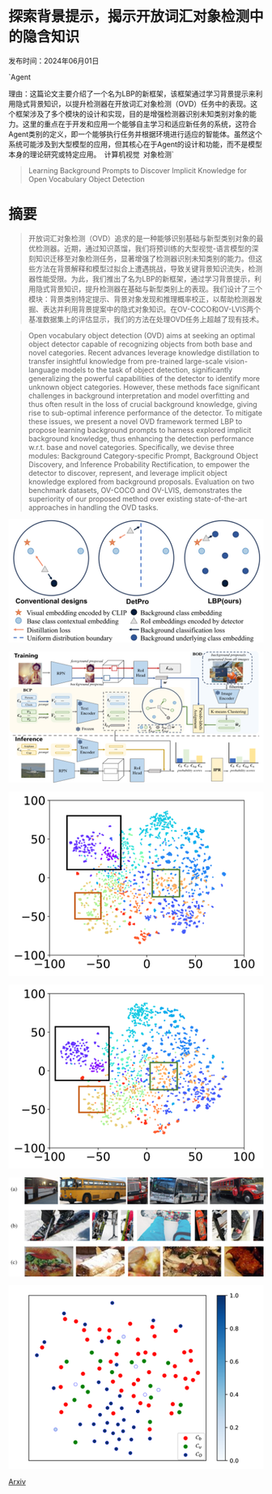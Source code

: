 # 探索背景提示，揭示开放词汇对象检测中的隐含知识

发布时间：2024年06月01日

`Agent

理由：这篇论文主要介绍了一个名为LBP的新框架，该框架通过学习背景提示来利用隐式背景知识，以提升检测器在开放词汇对象检测（OVD）任务中的表现。这个框架涉及了多个模块的设计和实现，目的是增强检测器识别未知类别对象的能力。这里的重点在于开发和应用一个能够自主学习和适应新任务的系统，这符合Agent类别的定义，即一个能够执行任务并根据环境进行适应的智能体。虽然这个系统可能涉及到大型模型的应用，但其核心在于Agent的设计和功能，而不是模型本身的理论研究或特定应用。` `计算机视觉` `对象检测`

> Learning Background Prompts to Discover Implicit Knowledge for Open Vocabulary Object Detection

# 摘要

> 开放词汇对象检测（OVD）追求的是一种能够识别基础与新型类别对象的最优检测器。近期，通过知识蒸馏，我们将预训练的大型视觉-语言模型的深刻知识迁移至对象检测任务，显著增强了检测器识别未知类别的能力。但这些方法在背景解释和模型过拟合上遭遇挑战，导致关键背景知识流失，检测器性能受限。为此，我们推出了名为LBP的新框架，通过学习背景提示，利用隐式背景知识，提升检测器在基础与新型类别上的表现。我们设计了三个模块：背景类别特定提示、背景对象发现和推理概率校正，以帮助检测器发掘、表达并利用背景提案中的隐式对象知识。在OV-COCO和OV-LVIS两个基准数据集上的评估显示，我们的方法在处理OVD任务上超越了现有技术。

> Open vocabulary object detection (OVD) aims at seeking an optimal object detector capable of recognizing objects from both base and novel categories. Recent advances leverage knowledge distillation to transfer insightful knowledge from pre-trained large-scale vision-language models to the task of object detection, significantly generalizing the powerful capabilities of the detector to identify more unknown object categories. However, these methods face significant challenges in background interpretation and model overfitting and thus often result in the loss of crucial background knowledge, giving rise to sub-optimal inference performance of the detector. To mitigate these issues, we present a novel OVD framework termed LBP to propose learning background prompts to harness explored implicit background knowledge, thus enhancing the detection performance w.r.t. base and novel categories. Specifically, we devise three modules: Background Category-specific Prompt, Background Object Discovery, and Inference Probability Rectification, to empower the detector to discover, represent, and leverage implicit object knowledge explored from background proposals. Evaluation on two benchmark datasets, OV-COCO and OV-LVIS, demonstrates the superiority of our proposed method over existing state-of-the-art approaches in handling the OVD tasks.

![探索背景提示，揭示开放词汇对象检测中的隐含知识](../../../paper_images/2406.00510/x1.png)

![探索背景提示，揭示开放词汇对象检测中的隐含知识](../../../paper_images/2406.00510/x2.png)

![探索背景提示，揭示开放词汇对象检测中的隐含知识](../../../paper_images/2406.00510/x3.png)

![探索背景提示，揭示开放词汇对象检测中的隐含知识](../../../paper_images/2406.00510/x4.png)

![探索背景提示，揭示开放词汇对象检测中的隐含知识](../../../paper_images/2406.00510/x5.png)

![探索背景提示，揭示开放词汇对象检测中的隐含知识](../../../paper_images/2406.00510/x6.png)

[Arxiv](https://arxiv.org/abs/2406.00510)
